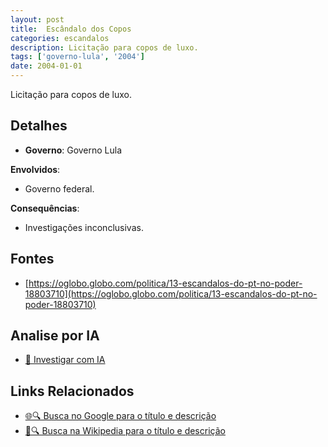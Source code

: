 ```yaml
---
layout: post
title:  Escândalo dos Copos
categories: escandalos
description: Licitação para copos de luxo.
tags: ['governo-lula', '2004']
date: 2004-01-01
---
```


Licitação para copos de luxo.

## Detalhes
- **Governo**: Governo Lula

**Envolvidos**:
- Governo federal.


**Consequências**:
- Investigações inconclusivas.


## Fontes
- [https://oglobo.globo.com/politica/13-escandalos-do-pt-no-poder-18803710](https://oglobo.globo.com/politica/13-escandalos-do-pt-no-poder-18803710)


## Analise por IA
- [🤖 Investigar com IA](https://www.perplexity.ai/search?q=Esc%C3%A2ndalo%20dos%20Copos%20Licita%C3%A7%C3%A3o%20para%20copos%20de%20luxo.%20Governo%20Lula)

## Links Relacionados
- [🌐🔍 Busca no Google para o título e descrição](https://www.google.com/search?q=Esc%C3%A2ndalo%20dos%20Copos%20Licita%C3%A7%C3%A3o%20para%20copos%20de%20luxo.%20Governo%20Lula)
- [📖🔍 Busca na Wikipedia para o título e descrição](https://pt.wikipedia.org/w/index.php?search=Esc%C3%A2ndalo%20dos%20Copos%20Licita%C3%A7%C3%A3o%20para%20copos%20de%20luxo.%20Governo%20Lula)

